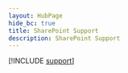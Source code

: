 ```yaml
--- 
layout: HubPage
hide_bc: true
title: SharePoint Support
description: SharePoint Support
---
```


[!INCLUDE [support](../../common/Office/includes/troubleshoot.md)]